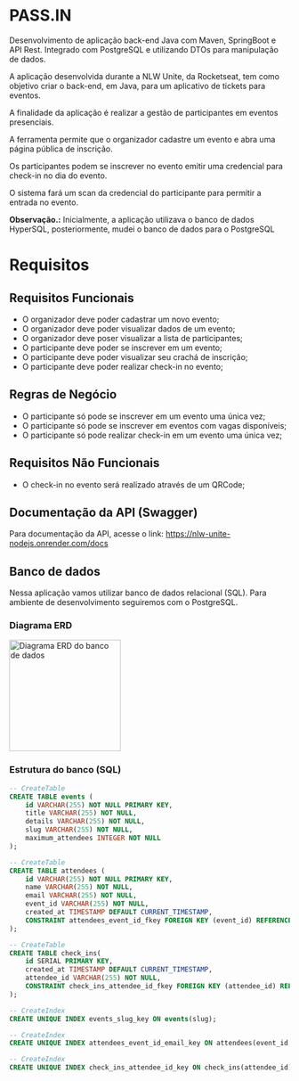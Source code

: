 # PASS.IN
Desenvolvimento de aplicação back-end Java com Maven, SpringBoot e API Rest. Integrado com PostgreSQL e utilizando DTOs para manipulação de dados.

A aplicação desenvolvida durante a NLW Unite, da Rocketseat, tem como objetivo criar o back-end, em Java, para um aplicativo de tickets para eventos.

A finalidade da aplicação é realizar a gestão de participantes em eventos presenciais.

A ferramenta permite que o organizador cadastre um evento e abra uma página pública de inscrição.

Os participantes podem se inscrever no evento emitir uma credencial para check-in no dia do evento.

O sistema fará um scan da credencial do participante para permitir a entrada no evento.

**Observação.:** Inicialmente, a aplicação utilizava o banco de dados HyperSQL, posteriormente, mudei o banco de dados para o PostgreSQL


# Requisitos

## Requisitos Funcionais
- O organizador deve poder cadastrar um novo evento;
- O organizador deve poder visualizar dados de um evento;
- O organizador deve poser visualizar a lista de participantes;
- O participante deve poder se inscrever em um evento;
- O participante deve poder visualizar seu crachá de inscrição;
- O participante deve poder realizar check-in no evento;

## Regras de Negócio
- O participante só pode se inscrever em um evento uma única vez;
- O participante só pode se inscrever em eventos com vagas disponíveis;
- O participante só pode realizar check-in em um evento uma única vez;

## Requisitos Não Funcionais
- O check-in no evento será realizado através de um QRCode;

## Documentação da API (Swagger)
Para documentação da API, acesse o link: https://nlw-unite-nodejs.onrender.com/docs

## Banco de dados
Nessa aplicação vamos utilizar banco de dados relacional (SQL). Para ambiente de desenvolvimento seguiremos com o PostgreSQL.

### Diagrama ERD

<img src="https://github.com/rocketseat-education/nlw-unite-nodejs/blob/main/.github/erd.svg" width="200" alt="Diagrama ERD do banco de dados" />

### Estrutura do banco (SQL)

```sql
-- CreateTable
CREATE TABLE events (
    id VARCHAR(255) NOT NULL PRIMARY KEY,
    title VARCHAR(255) NOT NULL,
    details VARCHAR(255) NOT NULL,
    slug VARCHAR(255) NOT NULL,
    maximum_attendees INTEGER NOT NULL
);

-- CreateTable
CREATE TABLE attendees (
    id VARCHAR(255) NOT NULL PRIMARY KEY,
    name VARCHAR(255) NOT NULL,
    email VARCHAR(255) NOT NULL,
    event_id VARCHAR(255) NOT NULL,
    created_at TIMESTAMP DEFAULT CURRENT_TIMESTAMP,
    CONSTRAINT attendees_event_id_fkey FOREIGN KEY (event_id) REFERENCES events (id) ON DELETE RESTRICT ON UPDATE CASCADE
);

-- CreateTable
CREATE TABLE check_ins(
    id SERIAL PRIMARY KEY,
    created_at TIMESTAMP DEFAULT CURRENT_TIMESTAMP,
    attendee_id VARCHAR(255) NOT NULL,
    CONSTRAINT check_ins_attendee_id_fkey FOREIGN KEY (attendee_id) REFERENCES attendees (id) ON  DELETE RESTRICT ON UPDATE CASCADE
);

-- CreateIndex
CREATE UNIQUE INDEX events_slug_key ON events(slug);

-- CreateIndex
CREATE UNIQUE INDEX attendees_event_id_email_key ON attendees(event_id, email);

-- CreateIndex
CREATE UNIQUE INDEX check_ins_attendee_id_key ON check_ins(attendee_id);
```

